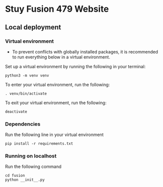 # Stuy Fusion 479 Website

## Local deployment

### Virtual environment

- To prevent conflicts with globally installed packages, it is recommended to run everything below in a virtual environment.

Set up a virtual environment by running the following in your terminal:

```shell
python3 -m venv venv
```

To enter your virtual environment, run the following:

```shell
. venv/bin/activate
```

To exit your virtual environment, run the following:

```shell
deactivate
```

### Dependencies

Run the following line in your virtual environment

```shell
pip install -r requirements.txt
```

### Running on localhost

Run the following command

```shell
cd fusion
python __init__.py
```
